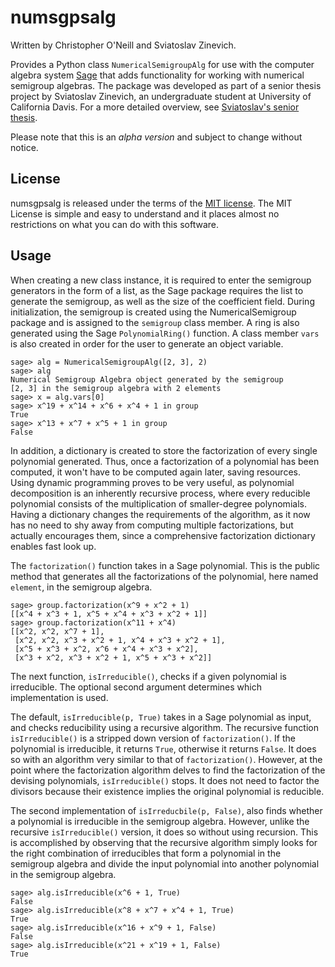 # numsgpsalg
Written by Christopher O'Neill and Sviatoslav Zinevich.  

Provides a Python class `NumericalSemigroupAlg` for use with the computer algebra system [Sage](http://sagemath.org/) that adds functionality for working with numerical semigroup algebras.  The package was developed as part of a senior thesis project by Sviatoslav Zinevich, an undergraduate student at University of California Davis.  For a more detailed overview, see [Sviatoslav's senior thesis](https://www.math.ucdavis.edu/files/4515/2903/6806/s18-zinevich-sviatoslav-thesis.pdf).  

Please note that this is an *alpha version* and subject to change without notice.  

## License
numsgpsalg is released under the terms of the [MIT license](https://tldrlegal.com/license/mit-license).  The MIT License is simple and easy to understand and it places almost no restrictions on what you can do with this software.

## Usage
When creating a new class instance, it is required to enter the semigroup generators in the form of a list, as the Sage package requires the list to generate the semigroup, as well as the size of the coefficient field. During initialization, the semigroup is created using the NumericalSemigroup package and is assigned to the `semigroup` class member. A ring is also generated using the Sage `PolynomialRing()` function. A class member `vars` is also created in order for the user to generate an object variable. 

	sage> alg = NumericalSemigroupAlg([2, 3], 2)
	sage> alg
	Numerical Semigroup Algebra object generated by the semigroup 
	[2, 3] in the semigroup algebra with 2 elements
	sage> x = alg.vars[0]
	sage> x^19 + x^14 + x^6 + x^4 + 1 in group
	True
	sage> x^13 + x^7 + x^5 + 1 in group
	False

In addition, a dictionary is created to store the factorization of every single polynomial generated. Thus, once a factorization of a polynomial has been computed, it won't have to be computed again later, saving resources. Using dynamic programming  proves to be very useful, as polynomial decomposition is an inherently recursive process, where every reducible polynomial consists of the multiplication of smaller-degree polynomials. Having a dictionary changes the requirements of the algorithm, as it now has no need to shy away from computing multiple factorizations, but actually encourages them, since a comprehensive factorization dictionary enables fast look up.

The `factorization()` function  takes in a Sage polynomial. This is the public method that generates all the factorizations of the polynomial, here named `element`, in the semigroup algebra. 

	sage> group.factorization(x^9 + x^2 + 1)
	[[x^4 + x^3 + 1, x^5 + x^4 + x^3 + x^2 + 1]]
	sage> group.factorization(x^11 + x^4)
	[[x^2, x^2, x^7 + 1],
	 [x^2, x^2, x^3 + x^2 + 1, x^4 + x^3 + x^2 + 1],
	 [x^5 + x^3 + x^2, x^6 + x^4 + x^3 + x^2],
	 [x^3 + x^2, x^3 + x^2 + 1, x^5 + x^3 + x^2]]

The next function, `isIrreducible()`, checks if a given polynomial is irreducible. The optional second argument determines which implementation is used.


The default, `isIrreducible(p, True)` takes in a Sage polynomial as input, and checks reducibility using a recursive algorithm. The recursive function `isIrreducible()` is a stripped down version of `factorization()`. If the polynomial is irreducible, it returns `True`, otherwise it returns `False`. It does so with an algorithm very similar to that of `factorization()`. However, at the point where the factorization algorithm delves to find the factorization of the devising polynomials, `isIrreducible()` stops. It does not need to factor the divisors because their existence implies the original polynomial is reducible.

 The second implementation of `isIrreducbile(p, False)`, also finds whether a polynomial is irreducible in the semigroup algebra. However, unlike the recursive `isIrreducible()` version, it does so without using recursion. This is accomplished by observing that the recursive algorithm simply looks for the right combination of irreducibles that form a polynomial in the semigroup algebra and divide the input polynomial into another polynomial in the semigroup algebra. 

	sage> alg.isIrreducible(x^6 + 1, True)
	False
	sage> alg.isIrreducible(x^8 + x^7 + x^4 + 1, True)
	True
	sage> alg.isIrreducible(x^16 + x^9 + 1, False)
	False
	sage> alg.isIrreducible(x^21 + x^19 + 1, False)
	True

